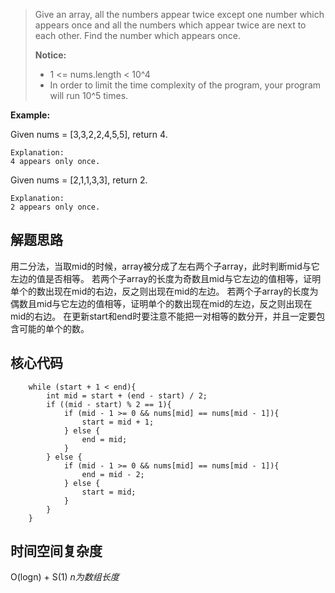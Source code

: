 > Give an array, all the numbers appear twice except one number which appears once and all the numbers which appear twice are next to each other. Find the number which appears once.
>
> **Notice:** 
>+ 1 <= nums.length < 10^4
>+ In order to limit the time complexity of the program, your program will run 10^5 times.

**Example:** 

Given nums = [3,3,2,2,4,5,5], return 4.

    Explanation:
    4 appears only once.
    
Given nums = [2,1,1,3,3], return 2.

    Explanation:
    2 appears only once.

## 解题思路

用二分法，当取mid的时候，array被分成了左右两个子array，此时判断mid与它左边的值是否相等。
若两个子array的长度为奇数且mid与它左边的值相等，证明单个的数出现在mid的右边，反之则出现在mid的左边。
若两个子array的长度为偶数且mid与它左边的值相等，证明单个的数出现在mid的左边，反之则出现在mid的右边。
在更新start和end时要注意不能把一对相等的数分开，并且一定要包含可能的单个的数。

## 核心代码

        while (start + 1 < end){
            int mid = start + (end - start) / 2;
            if ((mid - start) % 2 == 1){
                if (mid - 1 >= 0 && nums[mid] == nums[mid - 1]){
                    start = mid + 1;
                } else {
                    end = mid;
                }
            } else {
                if (mid - 1 >= 0 && nums[mid] == nums[mid - 1]){
                    end = mid - 2;
                } else {
                    start = mid;
                }
            }
        }


## 时间空间复杂度

O(logn) + S(1)
*n为数组长度*
